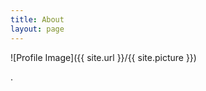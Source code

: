 ```yaml
---
title: About
layout: page
---
```

![Profile Image]({{ site.url }}/{{ site.picture }})

<p></a>.
	  </p>

